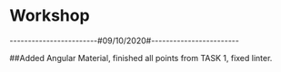 # Workshop
------------------------#09/10/2020#------------------------

##Added Angular Material, finished all points from TASK 1, fixed linter.
